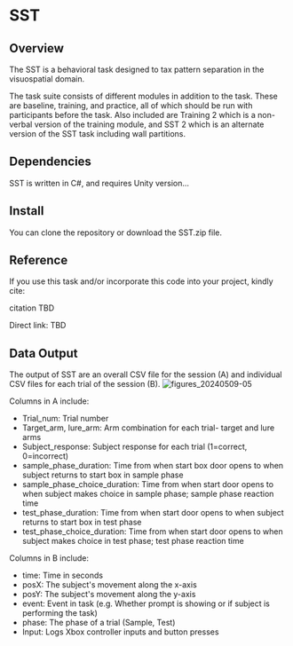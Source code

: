 # SST

## Overview 
The SST is a behavioral task designed to tax pattern separation in the visuospatial domain.  

 The task suite consists of different modules in addition to the task. These are baseline, training, and practice, all of which should be run with participants before the task. Also included are Training 2 which is a non-verbal version of the training module, and SST 2 which is an alternate version of the SST task including wall partitions. 

## Dependencies 
SST is written in C#, and requires Unity version...  

## Install 
You can clone the repository or download the SST.zip file. 



## Reference
If you use this task and/or incorporate this code into your project, kindly cite:

citation TBD

Direct link: TBD

## Data Output 
The output of SST are an overall CSV file for the session (A) and individual CSV files for each trial of the session (B). 
![figures_20240509-05](https://github.com/Spatial-Similarity-Task/SST/assets/169395756/592d9cf8-962a-42bc-9eaf-0ce30ad24928)

Columns in A include: 
- Trial_num: Trial number
- Target_arm, lure_arm: Arm combination for each trial- target and lure arms
- Subject_response: Subject response for each trial (1=correct, 0=incorrect)
- sample_phase_duration: Time from when start box door opens to when subject returns to start box in sample phase
- sample_phase_choice_duration: Time from when start door opens to when subject makes choice in sample phase; sample phase reaction time
- test_phase_duration: Time from when start door opens to when subject returns to start box in test phase
- test_phase_choice_duration: Time from when start door opens to when subject makes choice in test phase; test phase reaction time

Columns in B include: 
- time: Time in seconds
- posX: The subject's movement along the x-axis
- posY: The subject's movement along the y-axis
- event: Event in task (e.g. Whether prompt is showing or if subject is performing the task)
- phase: The phase of a trial (Sample, Test)
- Input: Logs Xbox controller inputs and button presses 
